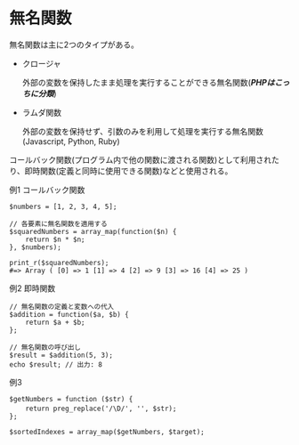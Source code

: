 # 無名関数

無名関数は主に2つのタイプがある。
 - クロージャ

   外部の変数を保持したまま処理を実行することができる無名関数(***PHPはこっちに分類***)
   
 - ラムダ関数

   外部の変数を保持せず、引数のみを利用して処理を実行する無名関数(Javascript, Python, Ruby)

コールバック関数(プログラム内で他の関数に渡される関数)として利用されたり、即時関数(定義と同時に使用できる関数)などと使用される。


例1 コールバック関数

```
$numbers = [1, 2, 3, 4, 5];

// 各要素に無名関数を適用する
$squaredNumbers = array_map(function($n) {
    return $n * $n;
}, $numbers);

print_r($squaredNumbers);
#=> Array ( [0] => 1 [1] => 4 [2] => 9 [3] => 16 [4] => 25 )
```

例2 即時関数

```
// 無名関数の定義と変数への代入
$addition = function($a, $b) {
    return $a + $b;
};

// 無名関数の呼び出し
$result = $addition(5, 3);
echo $result; // 出力: 8
```

例3

```
$getNumbers = function ($str) {
    return preg_replace('/\D/', '', $str);　
};

$sortedIndexes = array_map($getNumbers, $target);  
```
